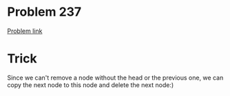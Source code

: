 # Problem 237
[Problem link](https://leetcode.com/problems/delete-node-in-a-linked-list/description/)
# Trick
Since we can't remove a node without the head or the previous one, we can copy the next node to this node and delete the next node:)

